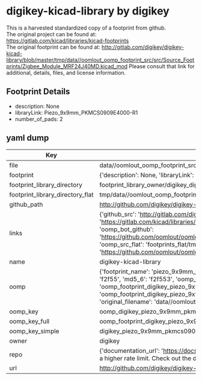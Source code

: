 # digikey-kicad-library by digikey  
This is a harvested standardized copy of a footprint from github.  
The original project can be found at:  
https://gitlab.com/kicad/libraries/kicad-footprints  
The original footprint can be found at:
http://gitlab.com/digikey/digikey-kicad-library/blob/master/tmp/data//oomlout_oomp_footprint_src/src/Source_Footprints/Zigbee_Module_MRF24J40MD.kicad_mod
Please consult that link for additional, details, files, and license information.  
## Footprint Details
* description: None  
* libraryLink: Piezo_9x9mm_PKMCS0909E4000-R1  
* number_of_pads: 2  
## yaml dump  
| Key | Value |  
| --- | --- |  
| file | data//oomlout_oomp_footprint_src/digikey-kicad-library/src/Source_Footprints/Piezo_9x9mm_PKMCS0909E4000-R1.kicad_mod |  
| footprint | {'description': None, 'libraryLink': 'Piezo_9x9mm_PKMCS0909E4000-R1', 'number_of_pads': 2} |  
| footprint_library_directory | footprint_library_owner/digikey_digikey-kicad-library |  
| footprint_library_directory_flat | tmp/data//oomlout_oomp_footprint_src/footprints_flat/digikey_piezo_9x9mm_pkmcs0909e4000_r1_piezo_9x9mm_pkmcs0909e4000_r1/working |  
| github_path | http://github.com/digikey/digikey-kicad-library/blob/master/tmp/data//oomlout_oomp_footprint_src/src/Source_Footprints/Piezo_9x9mm_PKMCS0909E4000-R1.kicad_mod |  
| links | {'github_src': 'http://gitlab.com/digikey/digikey-kicad-library/blob/master/tmp/data//oomlout_oomp_footprint_src/src/Source_Footprints/Zigbee_Module_MRF24J40MD.kicad_mod', 'github_src_repo': 'https://gitlab.com/kicad/libraries/kicad-footprints', 'oomp_bot': 'tmp/data//oomlout_oomp_footprint_src/footprints/digikey_piezo_9x9mm_pkmcs0909e4000_r1_piezo_9x9mm_pkmcs0909e4000_r1/working', 'oomp_bot_github': 'https://github.com/oomlout/oomlout_oomp_footprint_bot/tree/main/tmp/data//oomlout_oomp_footprint_src/footprints/digikey_piezo_9x9mm_pkmcs0909e4000_r1_piezo_9x9mm_pkmcs0909e4000_r1/working', 'oomp_src_flat': 'footprints_flat/tmp/data//oomlout_oomp_footprint_src/footprints_flat/digikey_piezo_9x9mm_pkmcs0909e4000_r1_piezo_9x9mm_pkmcs0909e4000_r1/working', 'oomp_src_flat_github': 'https://github.com/oomlout/oomlout_oomp_footprint_src/tree/main/tmp/data//oomlout_oomp_footprint_src/footprints_flat/digikey_piezo_9x9mm_pkmcs0909e4000_r1_piezo_9x9mm_pkmcs0909e4000_r1/working'} |  
| name | digikey-kicad-library |  
| oomp | {'footprint_name': 'piezo_9x9mm_pkmcs0909e4000_r1', 'library_name': 'piezo_9x9mm_pkmcs0909e4000_r1_kicad_mod', 'md5': 'f2f553bbdf7dbb7678e38929797f43c7', 'md5_10': 'f2f553bbdf', 'md5_5': 'f2f55', 'md5_6': 'f2f553', 'oomp_key': 'oomp_digikey_piezo_9x9mm_pkmcs0909e4000_r1_piezo_9x9mm_pkmcs0909e4000_r1', 'oomp_key_extra': 'oomp_footprint_digikey_piezo_9x9mm_pkmcs0909e4000_r1_piezo_9x9mm_pkmcs0909e4000_r1', 'oomp_key_full': 'oomp_footprint_digikey_piezo_9x9mm_pkmcs0909e4000_r1_piezo_9x9mm_pkmcs0909e4000_r1_f2f553', 'oomp_key_simple': 'digikey_piezo_9x9mm_pkmcs0909e4000_r1_piezo_9x9mm_pkmcs0909e4000_r1', 'original_filename': 'data//oomlout_oomp_footprint_src/digikey-kicad-library/src/Source_Footprints/Piezo_9x9mm_PKMCS0909E4000-R1.kicad_mod', 'owner_name': 'digikey'} |  
| oomp_key | oomp_digikey_piezo_9x9mm_pkmcs0909e4000_r1_piezo_9x9mm_pkmcs0909e4000_r1 |  
| oomp_key_full | oomp_footprint_digikey_piezo_9x9mm_pkmcs0909e4000_r1_piezo_9x9mm_pkmcs0909e4000_r1 |  
| oomp_key_simple | digikey_piezo_9x9mm_pkmcs0909e4000_r1_piezo_9x9mm_pkmcs0909e4000_r1 |  
| owner | digikey |  
| repo | {'documentation_url': 'https://docs.github.com/rest/overview/resources-in-the-rest-api#rate-limiting', 'message': "API rate limit exceeded for 84.66.142.224. (But here's the good news: Authenticated requests get a higher rate limit. Check out the documentation for more details.)"} |  
| url | http://github.com/digikey/digikey-kicad-library |  

